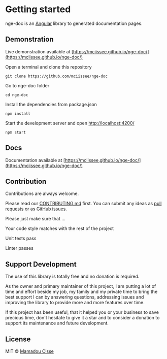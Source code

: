 # Getting started

nge-doc is an [Angular](https://angular.io) library to generated documentation pages.

## Demonstration

Live demonstration available at [https://mciissee.github.io/nge-doc/](https://mciissee.github.io/nge-doc/)

Open a terminal and clone this repository

```shell
git clone https://github.com/mciissee/nge-doc
```

Go to nge-doc folder

```shell
cd nge-doc
```

Install the dependencies from package.json

```shell
npm install
```

Start the development server and open [http://localhost:4200/](http://localhost:4200/)

```shell
npm start
```

## Docs

Documentation available at [https://mciissee.github.io/nge-doc/](https://mciissee.github.io/nge-doc/)

## Contribution

Contributions are always welcome. <br/>

Please read our [CONTRIBUTING.md](https://github.com/mciissee/nge-doc/blob/master/CONTRIBUTING.md) first. You can submit any ideas as [pull requests](https://github.com/mciissee/nge-doc/pulls) or as [GitHub issues](https://github.com/mciissee/nge-doc/issues).

Please just make sure that ...

Your code style matches with the rest of the project

Unit tests pass

Linter passes

## Support Development

The use of this library is totally free and no donation is required.

As the owner and primary maintainer of this project, I am putting a lot of time and effort beside my job, my family and my private time to bring the best support I can by answering questions, addressing issues and improving the library to provide more and more features over time.

If this project has been useful, that it helped you or your business to save precious time, don't hesitate to give it a star and to consider a donation to support its maintenance and future development.

## License

MIT © [Mamadou Cisse](https://github.com/mciissee)
